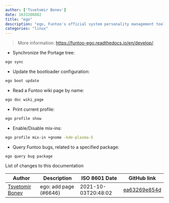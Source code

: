 ```yaml
---
author: ['Tsvetomir Bonev']
date: 1633286882
title: "ego"
description: "ego, Funtoo's official system personality management tool."
categories: "linux"
---
```

> More information: <https://funtoo-ego.readthedocs.io/en/develop/>.

- Synchronize the Portage tree:

```bash
ego sync
```

- Update the bootloader configuration:

```bash
ego boot update
```

- Read a Funtoo wiki page by name:

```bash
ego doc wiki_page
```

- Print current profile:

```bash
ego profile show
```

- Enable/Disable mix-ins:

```bash
ego profile mix-in +gnome -kde-plasma-5
```

- Query Funtoo bugs, related to a specified package:

```bash
ego query bug package
```
List of changes to this documentation


Author | Description | ISO 8601 Date | GitHub link
------|-----|-----|-----
[Tsvetomir Bonev](mailto:invakid404@riseup.net) | ego: add page (#6646) | 2021-10-03T20:48:02 | [ea63269e854d](https://github.com/tldr-pages/tldr/commit/ea63269e854d2b31773076f51f6b0c1159e7d985)

